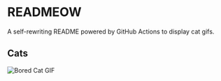 # READMEOW

A self-rewriting README powered by GitHub Actions to display cat gifs.

## Cats

![Bored Cat GIF](https://media3.giphy.com/media/mlvseq9yvZhba/200.gif?cid=9acd02davo34wklodo37jg97d27p1gj61oackh0yqccwqxjm&ep=v1_gifs_search&rid=200.gif&ct=g)
